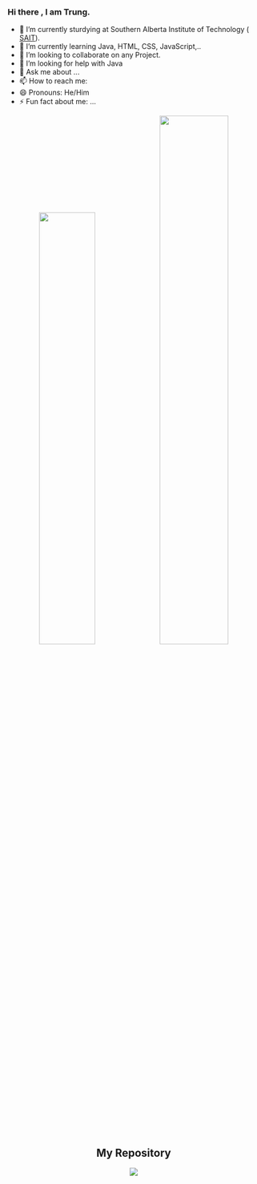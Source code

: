 <form>

### Hi there , I am Trung.

- 🔭 I’m currently sturdying at  Southern Alberta Institute of Technology ( <a href="https://www.sait.ca">SAIT</a>).
- 🌱 I’m currently learning Java, HTML, CSS, JavaScript,..
- 👯 I’m looking to collaborate on any Project.
- 🤔 I’m looking for help with Java
- 💬 Ask me about ...
- 📫 How to reach me: 
- 😄 Pronouns: He/Him
- ⚡ Fun fact about me: ...


</form>
<p align="center">
  <img src="https://github-readme-stats.vercel.app/api?username=TrungPhan1409&theme=highcontrast&show_icons=true" width="47%"/>
  <img src="https://github-readme-stats.vercel.app/api/top-langs/?username=TrungPhan1409&layout=compact" width="52%"/>
</p>
<h2 align="center">My Repository</h2>
<p align="center">
  <a href="https://github.com/TrungPhan1409/Week3Lab_Calculators">
    <img src="https://github-readme-stats.vercel.app/api/pin/?username=TrungPhan1409&repo=Week3Lab_Calculators"/>
  </a>
</p>
